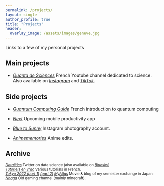 ```yaml
---
permalink: /projects/
layout: single
author_profile: true
title: "Projects"
header:
  overlay_image: /assets/images/geneve.jpg
---
```


Links to a few of my personal projects

## Main projects

- [*Quanta de Sciences*](https://www.youtube.com/@sciences.quanta)
French Youtube channel dedicated to science.<br>
Also available on [*Instagram*](https://www.instagram.com/sciences.quanta) and [*TikTok*](https://www.tiktok.com/@sciences.quanta).



## Side projects

- [*Quantum Computing Guide*](https://github.com/3gaspo/guide-infoQ)
French introduction to quantum computing

- [*Next*](https://github.com/3gaspo/Next)
Upcoming mobile productivity app

- [*Blue to Sunny*](https://www.instagram.com/blueto_sunny/?hl=fr) Instagram photography account.

- [*Animememories*](https://www.youtube.com/@animemememories) Anime edits.


## Archive

<sub>[*Datalitics*](https://x.com/datalitics) Twitter on data science (also available on [*Bluesky*](https://bsky.app/profile/datalitics.bsky.social))</sub><br>
<sub>[*Tutoriels en vrac*](https://www.youtube.com/channel/UCo-qkV187HhALYFvtq8fYxA) Various tutorials in French.</sub><br>
<sub>[*Tokyo 2022 (part 1)*](https://vimeo.com/898535856) [*(part 2)*](https://vimeo.com/1019188913) [*MyAtlas*](https://www.myatlas.com/Gaspo/echange-academique-a-tokyo-2022) Movie & blog of my semester exchange in Japan</sub><br>
<sub>[*Nnaga*](https://www.youtube.com/@Gaspa93100) Old gaming channel (mainly minecraft).</sub><br>
